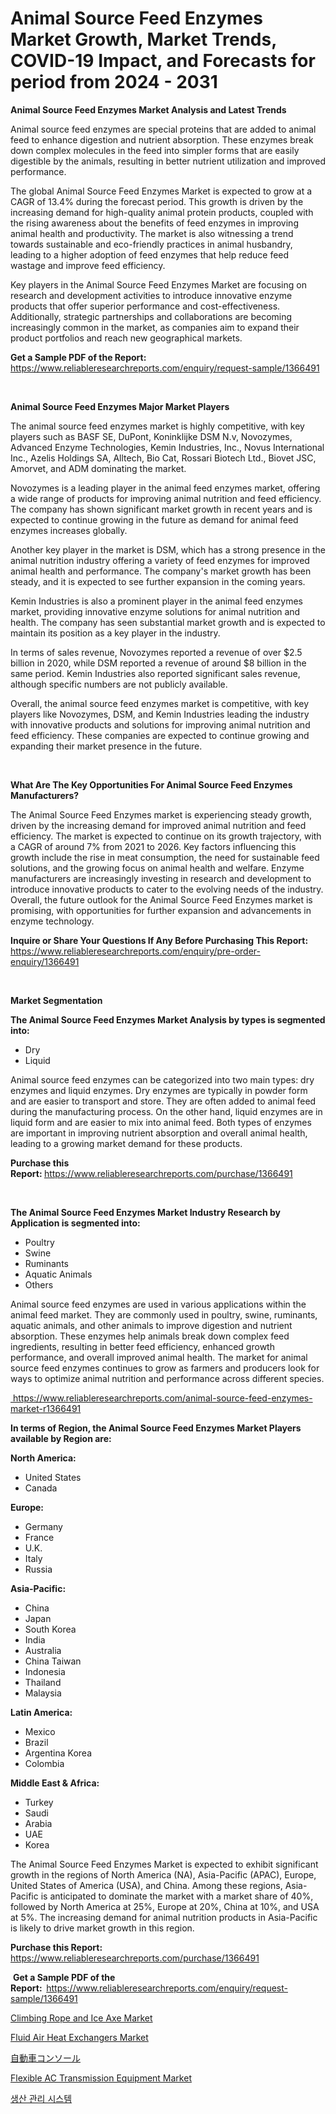 <p><h1>Animal Source Feed Enzymes Market Growth, Market Trends, COVID-19 Impact, and Forecasts for period from 2024 - 2031</h1></p><p><strong>Animal Source Feed Enzymes Market Analysis and Latest Trends</strong></p>
<p><p>Animal source feed enzymes are special proteins that are added to animal feed to enhance digestion and nutrient absorption. These enzymes break down complex molecules in the feed into simpler forms that are easily digestible by the animals, resulting in better nutrient utilization and improved performance.</p><p>The global Animal Source Feed Enzymes Market is expected to grow at a CAGR of 13.4% during the forecast period. This growth is driven by the increasing demand for high-quality animal protein products, coupled with the rising awareness about the benefits of feed enzymes in improving animal health and productivity. The market is also witnessing a trend towards sustainable and eco-friendly practices in animal husbandry, leading to a higher adoption of feed enzymes that help reduce feed wastage and improve feed efficiency.</p><p>Key players in the Animal Source Feed Enzymes Market are focusing on research and development activities to introduce innovative enzyme products that offer superior performance and cost-effectiveness. Additionally, strategic partnerships and collaborations are becoming increasingly common in the market, as companies aim to expand their product portfolios and reach new geographical markets.</p></p>
<p><strong>Get a Sample PDF of the Report:&nbsp;</strong> <a href="https://www.reliableresearchreports.com/enquiry/request-sample/1366491">https://www.reliableresearchreports.com/enquiry/request-sample/1366491</a></p>
<p>&nbsp;</p>
<p><strong>Animal Source Feed Enzymes Major Market Players</strong></p>
<p><p>The animal source feed enzymes market is highly competitive, with key players such as BASF SE, DuPont, Koninklijke DSM N.v, Novozymes, Advanced Enzyme Technologies, Kemin Industries, Inc., Novus International Inc., Azelis Holdings SA, Alltech, Bio Cat, Rossari Biotech Ltd., Biovet JSC, Amorvet, and ADM dominating the market.</p><p>Novozymes is a leading player in the animal feed enzymes market, offering a wide range of products for improving animal nutrition and feed efficiency. The company has shown significant market growth in recent years and is expected to continue growing in the future as demand for animal feed enzymes increases globally.</p><p>Another key player in the market is DSM, which has a strong presence in the animal nutrition industry offering a variety of feed enzymes for improved animal health and performance. The company's market growth has been steady, and it is expected to see further expansion in the coming years.</p><p>Kemin Industries is also a prominent player in the animal feed enzymes market, providing innovative enzyme solutions for animal nutrition and health. The company has seen substantial market growth and is expected to maintain its position as a key player in the industry.</p><p>In terms of sales revenue, Novozymes reported a revenue of over $2.5 billion in 2020, while DSM reported a revenue of around $8 billion in the same period. Kemin Industries also reported significant sales revenue, although specific numbers are not publicly available.</p><p>Overall, the animal source feed enzymes market is competitive, with key players like Novozymes, DSM, and Kemin Industries leading the industry with innovative products and solutions for improving animal nutrition and feed efficiency. These companies are expected to continue growing and expanding their market presence in the future.</p></p>
<p>&nbsp;</p>
<p><strong>What Are The Key Opportunities For Animal Source Feed Enzymes Manufacturers?</strong></p>
<p><p>The Animal Source Feed Enzymes market is experiencing steady growth, driven by the increasing demand for improved animal nutrition and feed efficiency. The market is expected to continue on its growth trajectory, with a CAGR of around 7% from 2021 to 2026. Key factors influencing this growth include the rise in meat consumption, the need for sustainable feed solutions, and the growing focus on animal health and welfare. Enzyme manufacturers are increasingly investing in research and development to introduce innovative products to cater to the evolving needs of the industry. Overall, the future outlook for the Animal Source Feed Enzymes market is promising, with opportunities for further expansion and advancements in enzyme technology.</p></p>
<p><strong>Inquire or Share Your Questions If Any Before Purchasing This Report:</strong> <a href="https://www.reliableresearchreports.com/enquiry/pre-order-enquiry/1366491">https://www.reliableresearchreports.com/enquiry/pre-order-enquiry/1366491</a></p>
<p>&nbsp;</p>
<p><strong>Market Segmentation</strong></p>
<p><strong>The Animal Source Feed Enzymes Market Analysis by types is segmented into:</strong></p>
<p><ul><li>Dry</li><li>Liquid</li></ul></p>
<p><p>Animal source feed enzymes can be categorized into two main types: dry enzymes and liquid enzymes. Dry enzymes are typically in powder form and are easier to transport and store. They are often added to animal feed during the manufacturing process. On the other hand, liquid enzymes are in liquid form and are easier to mix into animal feed. Both types of enzymes are important in improving nutrient absorption and overall animal health, leading to a growing market demand for these products.</p></p>
<p><strong>Purchase this Report:&nbsp;</strong><a href="https://www.reliableresearchreports.com/purchase/1366491">https://www.reliableresearchreports.com/purchase/1366491</a></p>
<p>&nbsp;</p>
<p><strong>The Animal Source Feed Enzymes Market Industry Research by Application is segmented into:</strong></p>
<p><ul><li>Poultry</li><li>Swine</li><li>Ruminants</li><li>Aquatic Animals</li><li>Others</li></ul></p>
<p><p>Animal source feed enzymes are used in various applications within the animal feed market. They are commonly used in poultry, swine, ruminants, aquatic animals, and other animals to improve digestion and nutrient absorption. These enzymes help animals break down complex feed ingredients, resulting in better feed efficiency, enhanced growth performance, and overall improved animal health. The market for animal source feed enzymes continues to grow as farmers and producers look for ways to optimize animal nutrition and performance across different species.</p></p>
<p><a href="https://www.reliableresearchreports.com/animal-source-feed-enzymes-market-r1366491">&nbsp;https://www.reliableresearchreports.com/animal-source-feed-enzymes-market-r1366491</a></p>
<p><strong>In terms of Region, the Animal Source Feed Enzymes Market Players available by Region are:</strong></p>
<p>
    <p> <strong> North America: </strong>
        <ul>
            <li>United States</li>
            <li>Canada</li>
        </ul>
        </p> 
    <p> <strong> Europe: </strong>
        <ul>
            <li>Germany</li>
            <li>France</li>
            <li>U.K.</li>
            <li>Italy</li>
            <li>Russia</li>
        </ul>
        </p> 
    <p> <strong> Asia-Pacific: </strong>
        <ul>
            <li>China</li>
            <li>Japan</li>
            <li>South Korea</li>
            <li>India</li>
            <li>Australia</li>
            <li>China Taiwan</li>
            <li>Indonesia</li>
            <li>Thailand</li>
            <li>Malaysia</li>
        </ul>
        </p> 
    <p> <strong> Latin America: </strong>
        <ul>
            <li>Mexico</li>
            <li>Brazil</li>
            <li>Argentina Korea</li>
            <li>Colombia</li>
        </ul>
        </p> 
    <p> <strong> Middle East & Africa: </strong>
        <ul>
            <li>Turkey</li>
            <li>Saudi</li>
            <li>Arabia</li>
            <li>UAE</li>
            <li>Korea</li>
        </ul>
    </p>
    </p>
<p><p>The Animal Source Feed Enzymes Market is expected to exhibit significant growth in the regions of North America (NA), Asia-Pacific (APAC), Europe, United States of America (USA), and China. Among these regions, Asia-Pacific is anticipated to dominate the market with a market share of 40%, followed by North America at 25%, Europe at 20%, China at 10%, and USA at 5%. The increasing demand for animal nutrition products in Asia-Pacific is likely to drive market growth in this region.</p></p>
<p><strong>Purchase this Report: </strong><a href="https://www.reliableresearchreports.com/purchase/1366491">https://www.reliableresearchreports.com/purchase/1366491</a></p>
<p>&nbsp;<strong>Get a Sample PDF of the Report:&nbsp;&nbsp;</strong><a href="https://www.reliableresearchreports.com/enquiry/request-sample/1366491">https://www.reliableresearchreports.com/enquiry/request-sample/1366491</a></p>
<p><strong></strong></p>
<p><p><a href="https://www.linkedin.com/pulse/global-climbing-rope-ice-axe-market-product-type-application-gxvgc">Climbing Rope and Ice Axe Market</a></p><p><a href="https://github.com/Whitneyboyettebo9kiw7yr13/Market-Research-Report-List-3/blob/main/fluid-air-heat-exchangers-market.md">Fluid Air Heat Exchangers Market</a></p><p><a href="https://medium.com/@dianlms3hanan/%E8%87%AA%E5%8B%95%E8%BB%8A%E3%82%B3%E3%83%B3%E3%82%BD%E3%83%BC%E3%83%AB%E5%B8%82%E5%A0%B4%E3%81%AE%E5%88%86%E6%9E%90%E3%81%A82024%E5%B9%B4%E3%81%8B%E3%82%892031%E5%B9%B4%E3%81%BE%E3%81%A7%E3%81%AE%E8%A6%8F%E6%A8%A1%E4%BA%88%E6%B8%AC-0f0549f96c84">自動車コンソール</a></p><p><a href="https://github.com/sonuprakash1/Market-Research-Report-List-3/blob/main/flexible-ac-transmission-equipment-market.md">Flexible AC Transmission Equipment Market</a></p><p><a href="https://medium.com/@jesseperry626/%EC%83%9D%EC%82%B0%EA%B4%80%EB%A6%AC-%EC%8B%9C%EC%8A%A4%ED%85%9C-%EC%8B%9C%EC%9E%A5-%EB%B6%84%EC%84%9D-%EC%A0%84%EC%97%85%EB%B3%B5%EB%B3%B5%EC%9C%A8-%EC%8B%9C%EC%9E%A5-%EC%84%B8%EB%B6%84%ED%99%94-%EB%B0%8F-%EC%84%B8%EA%B3%84-%EC%82%B0%EC%97%85-%EA%B0%9C%EC%9A%94-c5ebe53d47d7">생산 관리 시스템</a></p></p>